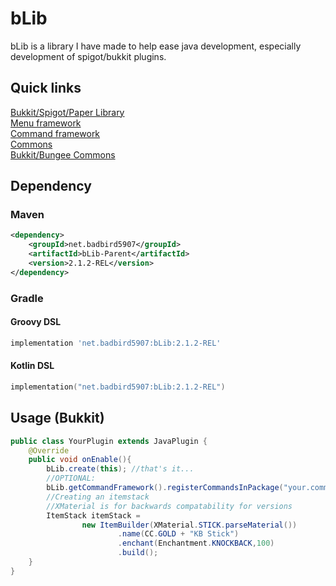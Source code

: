 # bLib
bLib is a library I have made to help ease java development, especially development of spigot/bukkit plugins.
## Quick links
[Bukkit/Spigot/Paper Library](https://github.com/Badbird-5907/bLib/tree/master/bLib-Bukkit/src/main/java/net/badbird5907/blib) <br>
[Menu framework](https://github.com/Badbird-5907/bLib/tree/master/bLib-Bukkit/src/main/java/net/badbird5907/blib/menu)<br>
[Command framework](https://github.com/Badbird-5907/bLib/tree/master/bLib-Bukkit/src/main/java/net/badbird5907/blib/command)<br>
[Commons](https://github.com/Badbird-5907/bLib/tree/master/bLib-Common/src/main/java/net/badbird5907/blib)<br>
[Bukkit/Bungee Commons](https://github.com/Badbird-5907/bLib/tree/master/bLib-ServerCommons/src/main/java/net/badbird5907/blib/util)<br>
## Dependency
### Maven
```xml
<dependency>
	<groupId>net.badbird5907</groupId>
	<artifactId>bLib-Parent</artifactId>
	<version>2.1.2-REL</version>
</dependency>
```
### Gradle
#### Groovy DSL
```groovy
implementation 'net.badbird5907:bLib:2.1.2-REL'
```
#### Kotlin DSL
```kotlin
implementation("net.badbird5907:bLib:2.1.2-REL")
```
## Usage (Bukkit)
```java
public class YourPlugin extends JavaPlugin {
    @Override
    public void onEnable(){
        bLib.create(this); //that's it...
        //OPTIONAL:
        bLib.getCommandFramework().registerCommandsInPackage("your.commands.package.here");
        //Creating an itemstack
        //XMaterial is for backwards compatability for versions
        ItemStack itemStack = 
                new ItemBuilder(XMaterial.STICK.parseMaterial())
                        .name(CC.GOLD + "KB Stick")
                        .enchant(Enchantment.KNOCKBACK,100)
                        .build();
    }
}
```
